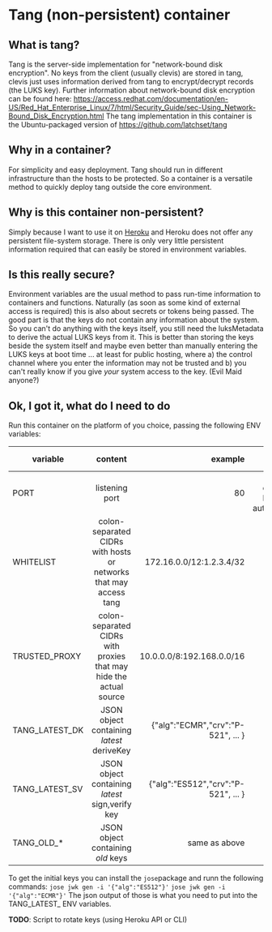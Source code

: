 # Tang (non-persistent) container

## What is tang?
Tang is the server-side implementation for "network-bound disk encryption". No keys from the client (usually clevis) are stored in tang, clevis just uses information derived from tang to encrypt/decrypt records (the LUKS key).
Further information about network-bound disk encryption can be found here: https://access.redhat.com/documentation/en-US/Red_Hat_Enterprise_Linux/7/html/Security_Guide/sec-Using_Network-Bound_Disk_Encryption.html
The tang implementation in this container is the Ubuntu-packaged version of https://github.com/latchset/tang

## Why in a container?
For simplicity and easy deployment. Tang should run in different infrastructure than the hosts to be protected. So a container is a versatile method to quickly deploy tang outside the core environment.

## Why is this container non-persistent?

Simply because I want to use it on [Heroku](https://www.heroku.com) and Heroku does not offer any persistent file-system storage. There is only very little persistent information required that can easily be stored in environment variables.

## Is this really secure?

Environment variables are the usual method to pass run-time information to containers and functions. Naturally (as soon as some kind of external access is required) this is also about secrets or tokens being passed. The good part is that the keys do not contain any information about the system. So you can't do anything with the keys itself, you still need the luksMetadata to derive the actual LUKS keys from it. This is better than storing the keys beside the system itself and maybe even better than manually entering the LUKS keys at boot time ... at least for public hosting, where a) the control channel where you enter the information may not be trusted and b) you can't really know if you give *your* system access to the key. (Evil Maid anyone?)

## Ok, I got it, what do I need to do

Run this container on the platform of you choice, passing the following ENV variables:

| variable       | content       | example  | Heroku value |
| -------------- |:-------------:| --------:| ------------:|
| PORT           | listening port| 80       | do not define, will be defined automatically |
| WHITELIST      | colon-separated CIDRs with hosts or networks that may access tang | 172.16.0.0/12:1.2.3.4/32 | nothing special |
| TRUSTED_PROXY  | colon-separated CIDRs with proxies that may hide the actual source      |   10.0.0.0/8:192.168.0.0/16 | 10.0.0.0/8 |
| TANG_LATEST_DK | JSON object containing *latest* deriveKey | {"alg":"ECMR","crv":"P-521", ... } | nothing special |
| TANG_LATEST_SV | JSON object containing *latest* sign,verify key | {"alg":"ES512","crv":"P-521", ... } | nothing special |
| TANG_OLD_*     | JSON object containing *old* keys | same as above | nothing special |

To get the initial keys you can install the `jose`package and runn the following commands:
`jose jwk gen -i '{"alg":"ES512"}'`
`jose jwk gen -i '{"alg":"ECMR"}'`
The json output of those is what you need to put into the TANG_LATEST_ ENV variables.

**TODO**: Script to rotate keys (using Heroku API or CLI)
